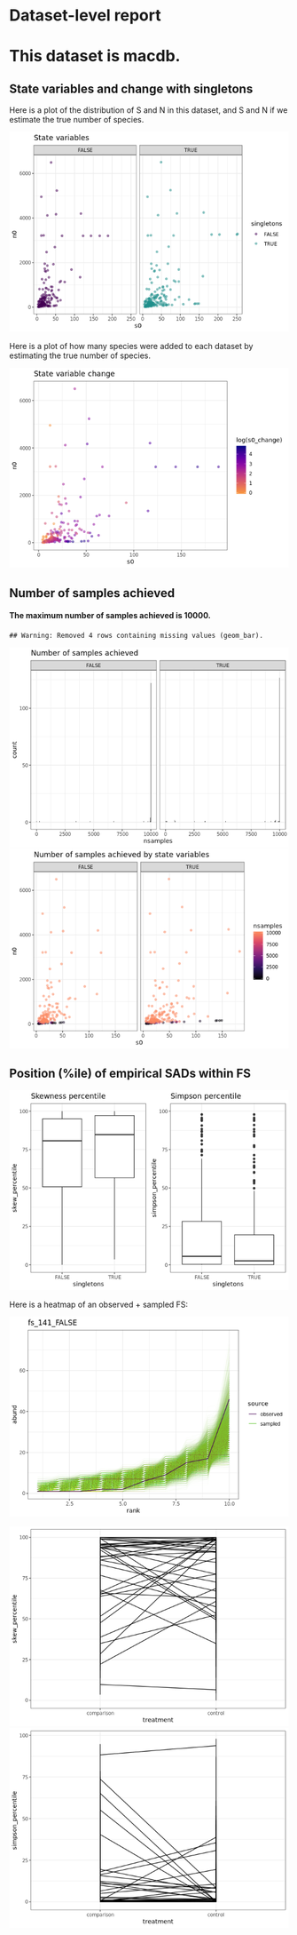 Dataset-level report
================

This dataset is macdb.
======================

State variables and change with singletons
------------------------------------------

Here is a plot of the distribution of S and N in this dataset, and S and N if we estimate the true number of species.

![](macdb_report_files/figure-markdown_github/statevars-1.png)

Here is a plot of how many species were added to each dataset by estimating the true number of species.

![](macdb_report_files/figure-markdown_github/sv%20change-1.png)

Number of samples achieved
--------------------------

#### The maximum number of samples achieved is 10000.

    ## Warning: Removed 4 rows containing missing values (geom_bar).

![](macdb_report_files/figure-markdown_github/plot%20nb%20samples-1.png)![](macdb_report_files/figure-markdown_github/plot%20nb%20samples-2.png)

Position (%ile) of empirical SADs within FS
-------------------------------------------

![](macdb_report_files/figure-markdown_github/empirical%20positions-1.png)

Here is a heatmap of an observed + sampled FS:

![](macdb_report_files/figure-markdown_github/example%20heatmap-1.png)

![](macdb_report_files/figure-markdown_github/manip-1.png)![](macdb_report_files/figure-markdown_github/manip-2.png)
